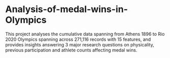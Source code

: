 # Analysis-of-medal-wins-in-Olympics

This project analyses the cumulative data spanning from Athens 1896 to Rio 2020 Olympics spanning across 271,116 records with 15 features, and provides insights answering 3 major research questions on physicality, previous participation and athlete counts affecting medal wins.


